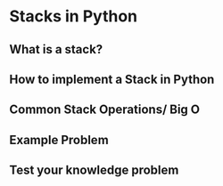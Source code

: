 # Stacks in Python

## What is a stack?
## How to implement a Stack in Python
## Common Stack Operations/ Big O
## Example Problem
## Test your knowledge problem
